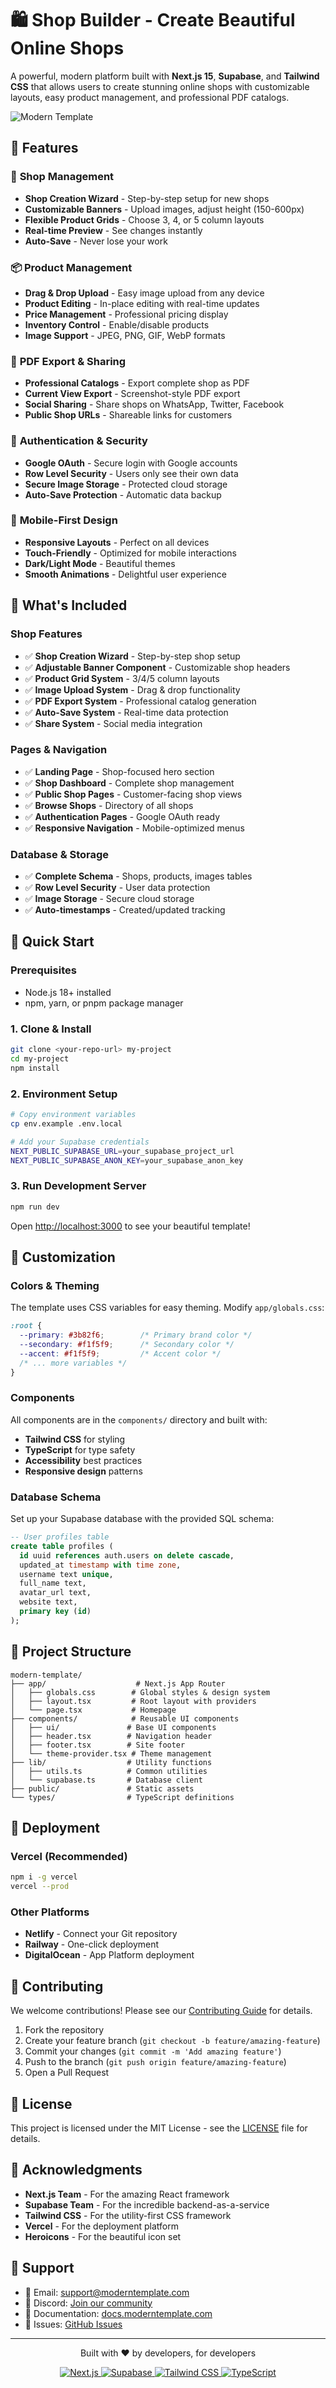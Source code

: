 # 🛍️ Shop Builder - Create Beautiful Online Shops

A powerful, modern platform built with **Next.js 15**, **Supabase**, and **Tailwind CSS** that allows users to create stunning online shops with customizable layouts, easy product management, and professional PDF catalogs.

![Modern Template](https://images.unsplash.com/photo-1460925895917-afdab827c52f?w=1200&h=630&fit=crop&crop=edges)

## 🚀 Features

### 🏪 **Shop Management**
- **Shop Creation Wizard** - Step-by-step setup for new shops
- **Customizable Banners** - Upload images, adjust height (150-600px)
- **Flexible Product Grids** - Choose 3, 4, or 5 column layouts
- **Real-time Preview** - See changes instantly
- **Auto-Save** - Never lose your work

### 📦 **Product Management**
- **Drag & Drop Upload** - Easy image upload from any device
- **Product Editing** - In-place editing with real-time updates
- **Price Management** - Professional pricing display
- **Inventory Control** - Enable/disable products
- **Image Support** - JPEG, PNG, GIF, WebP formats

### 📄 **PDF Export & Sharing**
- **Professional Catalogs** - Export complete shop as PDF
- **Current View Export** - Screenshot-style PDF export
- **Social Sharing** - Share shops on WhatsApp, Twitter, Facebook
- **Public Shop URLs** - Shareable links for customers

### 🔐 **Authentication & Security**
- **Google OAuth** - Secure login with Google accounts
- **Row Level Security** - Users only see their own data
- **Secure Image Storage** - Protected cloud storage
- **Auto-Save Protection** - Automatic data backup

### 📱 **Mobile-First Design**
- **Responsive Layouts** - Perfect on all devices
- **Touch-Friendly** - Optimized for mobile interactions
- **Dark/Light Mode** - Beautiful themes
- **Smooth Animations** - Delightful user experience

## 🎯 What's Included

### Shop Features
- ✅ **Shop Creation Wizard** - Step-by-step shop setup
- ✅ **Adjustable Banner Component** - Customizable shop headers
- ✅ **Product Grid System** - 3/4/5 column layouts
- ✅ **Image Upload System** - Drag & drop functionality
- ✅ **PDF Export System** - Professional catalog generation
- ✅ **Auto-Save System** - Real-time data protection
- ✅ **Share System** - Social media integration

### Pages & Navigation
- ✅ **Landing Page** - Shop-focused hero section
- ✅ **Shop Dashboard** - Complete shop management
- ✅ **Public Shop Pages** - Customer-facing shop views
- ✅ **Browse Shops** - Directory of all shops
- ✅ **Authentication Pages** - Google OAuth ready
- ✅ **Responsive Navigation** - Mobile-optimized menus

### Database & Storage
- ✅ **Complete Schema** - Shops, products, images tables
- ✅ **Row Level Security** - User data protection
- ✅ **Image Storage** - Secure cloud storage
- ✅ **Auto-timestamps** - Created/updated tracking

## 🚀 Quick Start

### Prerequisites
- Node.js 18+ installed
- npm, yarn, or pnpm package manager

### 1. Clone & Install
```bash
git clone <your-repo-url> my-project
cd my-project
npm install
```

### 2. Environment Setup
```bash
# Copy environment variables
cp env.example .env.local

# Add your Supabase credentials
NEXT_PUBLIC_SUPABASE_URL=your_supabase_project_url
NEXT_PUBLIC_SUPABASE_ANON_KEY=your_supabase_anon_key
```

### 3. Run Development Server
```bash
npm run dev
```

Open [http://localhost:3000](http://localhost:3000) to see your beautiful template!

## 🎨 Customization

### Colors & Theming
The template uses CSS variables for easy theming. Modify `app/globals.css`:

```css
:root {
  --primary: #3b82f6;        /* Primary brand color */
  --secondary: #f1f5f9;      /* Secondary color */
  --accent: #f1f5f9;         /* Accent color */
  /* ... more variables */
}
```

### Components
All components are in the `components/` directory and built with:
- **Tailwind CSS** for styling
- **TypeScript** for type safety
- **Accessibility** best practices
- **Responsive design** patterns

### Database Schema
Set up your Supabase database with the provided SQL schema:
```sql
-- User profiles table
create table profiles (
  id uuid references auth.users on delete cascade,
  updated_at timestamp with time zone,
  username text unique,
  full_name text,
  avatar_url text,
  website text,
  primary key (id)
);
```

## 📁 Project Structure

```
modern-template/
├── app/                    # Next.js App Router
│   ├── globals.css        # Global styles & design system
│   ├── layout.tsx         # Root layout with providers
│   └── page.tsx           # Homepage
├── components/            # Reusable UI components
│   ├── ui/               # Base UI components
│   ├── header.tsx        # Navigation header
│   ├── footer.tsx        # Site footer
│   └── theme-provider.tsx # Theme management
├── lib/                  # Utility functions
│   ├── utils.ts          # Common utilities
│   └── supabase.ts       # Database client
├── public/               # Static assets
└── types/                # TypeScript definitions
```

## 🚀 Deployment

### Vercel (Recommended)
```bash
npm i -g vercel
vercel --prod
```

### Other Platforms
- **Netlify** - Connect your Git repository
- **Railway** - One-click deployment
- **DigitalOcean** - App Platform deployment

## 🤝 Contributing

We welcome contributions! Please see our [Contributing Guide](CONTRIBUTING.md) for details.

1. Fork the repository
2. Create your feature branch (`git checkout -b feature/amazing-feature`)
3. Commit your changes (`git commit -m 'Add amazing feature'`)
4. Push to the branch (`git push origin feature/amazing-feature`)
5. Open a Pull Request

## 📄 License

This project is licensed under the MIT License - see the [LICENSE](LICENSE) file for details.

## 🙏 Acknowledgments

- **Next.js Team** - For the amazing React framework
- **Supabase Team** - For the incredible backend-as-a-service
- **Tailwind CSS** - For the utility-first CSS framework
- **Vercel** - For the deployment platform
- **Heroicons** - For the beautiful icon set

## 💬 Support

- 📧 Email: support@moderntemplate.com
- 💬 Discord: [Join our community](https://discord.gg/moderntemplate)
- 📖 Documentation: [docs.moderntemplate.com](https://docs.moderntemplate.com)
- 🐛 Issues: [GitHub Issues](https://github.com/yourname/modern-template/issues)

---

<div align="center">
  <p>Built with ❤️ by developers, for developers</p>
  <p>
    <a href="https://nextjs.org">
      <img src="https://img.shields.io/badge/Next.js-15-black?logo=next.js" alt="Next.js">
    </a>
    <a href="https://supabase.com">
      <img src="https://img.shields.io/badge/Supabase-green?logo=supabase" alt="Supabase">
    </a>
    <a href="https://tailwindcss.com">
      <img src="https://img.shields.io/badge/Tailwind-CSS-blue?logo=tailwind-css" alt="Tailwind CSS">
    </a>
    <a href="https://www.typescriptlang.org">
      <img src="https://img.shields.io/badge/TypeScript-blue?logo=typescript" alt="TypeScript">
    </a>
  </p>
</div>
